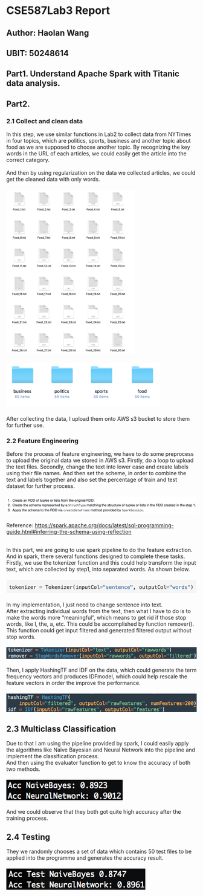 # CSE587Lab3 Report
## Author: Haolan Wang
## UBIT: 50248614

## Part1. Understand Apache Spark with Titanic data analysis.

###

## Part2.
### 2.1 Collect and clean data
In this step, we use similar functions in Lab2 to collect data from NYTimes in four topics, which are politics, sports, business and another topic about food as we are supposed to choose another topic. By recognizing the key words in the URL of each articles, we could easily get the article into the correct category.  
</br>  And then by using regularization on the data we collected articles, we could get the cleaned data with only words.

#### ![p1](https://github.com/HaolanWang/CSE587Lab3/blob/master/Picture1.jpg)
#### ![p2](https://github.com/HaolanWang/CSE587Lab3/blob/master/Picture2.jpg)
After collecting the data, I upload them onto AWS s3 bucket to store them for further use.

### 2.2 Feature Engineering

Before the process of feature engineering, we have to do some preprocess to upload the original data we stored in AWS s3. Firstly, do a loop to upload the text files. Secondly, change the text into lower case and create labels using their file names. And then set the scheme, in order to combine the text and labels together and also set the percentage of train and test dataset for further process.

#### ![p3](https://github.com/HaolanWang/CSE587Lab3/blob/master/Picture3.jpg)
Reference: https://spark.apache.org/docs/latest/sql-programming-guide.html#inferring-the-schema-using-reflection

</br> In this part, we are going to use spark pipeline to do the feature extraction. And in spark, there several functions designed to complete these tasks. Firstly, we use the tokenizer function and this could help transform the input text, which are collected by step1, into separated words. As shown below. 

#### ![p4](https://github.com/HaolanWang/CSE587Lab3/blob/master/Picture4.jpg)
In my implementation, I just need to change sentence into text. 
</br> After extracting individual words from the text, then what I have to do is to make the words more “meaningful”, which means to get rid if those stop words, like I, the, a, etc. This could be accomplished by function remover(). This function could get input filtered and generated filtered output without stop words.

#### ![p5](https://github.com/HaolanWang/CSE587Lab3/blob/master/Picture5.jpg)

Then, I apply HashingTF and IDF on the data, which could generate the term frequency vectors and produces IDFmodel, which could help rescale the feature vectors in order the improve the performance.

#### ![p6](https://github.com/HaolanWang/CSE587Lab3/blob/master/Picture6.jpg)

## 2.3 Multiclass Classification

Due to that I am using the pipeline provided by spark, I could easily apply the algorithms like Naïve Bayesian and Neural Network into the pipeline and implement the classification process.
</br> And then using the evaluator function to get to know the accuracy of both two methods.

#### ![p7](https://github.com/HaolanWang/CSE587Lab3/blob/master/Picture8.png)

And we could observe that they both got quite high accuracy after the training process.

## 2.4 Testing

They we randomly chooses a set of data which contains 50 test files to be applied into the programme and generates the accuracy result.

#### ![p8](https://github.com/HaolanWang/CSE587Lab3/blob/master/Picture9.png)

